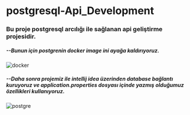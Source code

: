 # postgresql-Api_Development


### Bu proje postgresql arcılığı ile sağlanan api geliştirme projesidir.

##### --Bunun için postgrenin docker image ini ayağa kaldırıyoruz.

![docker](https://user-images.githubusercontent.com/52690917/118545471-50c81c80-b75f-11eb-9ab8-4c6709f12974.png)

##### --Daha sonra projemiz ile intellij idea üzerinden database bağlantı kuruyoruz ve application.properties dosyası içinde yazmış olduğumuz özellikleri kullanıyoruz.

![postgre](https://user-images.githubusercontent.com/52690917/118545772-b74d3a80-b75f-11eb-8925-eb4661ead40d.png)
